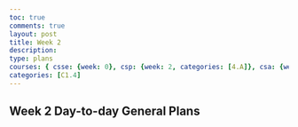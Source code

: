 ```yaml
---
toc: true
comments: true
layout: post
title: Week 2
description:
type: plans
courses: { csse: {week: 0}, csp: {week: 2, categories: [4.A]}, csa: {week: 0} }
categories: [C1.4]
---
```


## Week 2 Day-to-day General Plans 


